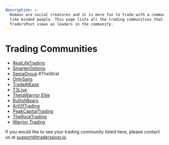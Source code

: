 ```yaml
---
description: >-
  Humans are social creatures and it is more fun to trade with a community of
  like minded people. This page lists all the trading communities that
  TradersPost views as leaders in the community.
---
```


# Trading Communities

* [RealLifeTrading](https://lddy.no/u5jf)
* [SmarterOptions](https://smarteroptions.com)
* [SepiaGroup](https://sepiagroup.com) #TheStrat
* [OnlySans](https://www.myonlysans.com)
* [TradeAtEase](https://www.tradeatease.llc)
* [T3Live](https://www.t3live.com)
* [ThetaWarrior Elite](https://thetawarriorpro.com)
* [BullishBears](https://bullishbears.com)
* [ArtOfTrading](https://t.co/Dp8OvaAgdi)
* [PeakCapitalTrading](https://www.peakcapitaltrading.com)
* [TheRockTrading](https://therocktradingco.com)
* [Warrior Trading](https://www.warriortrading.com)

If you would like to see your trading community listed here, please contact us at [support@traderspost.io](mailto:support@traderspost.io).
